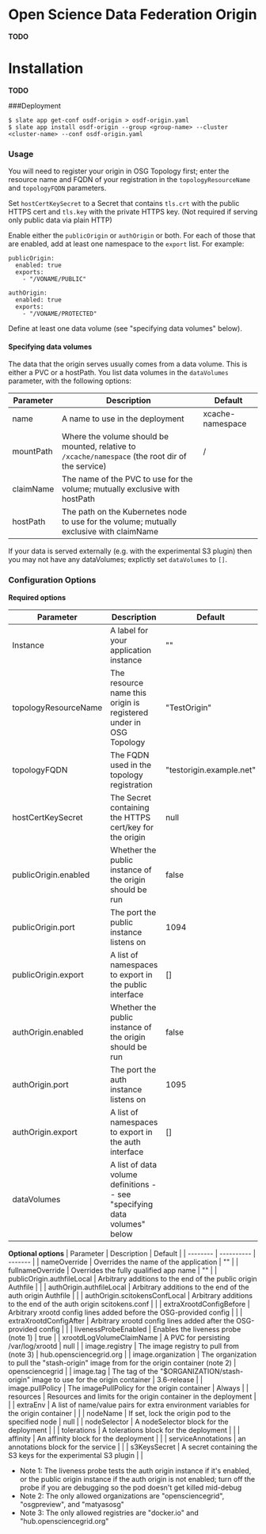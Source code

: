 # Open Science Data Federation Origin

**TODO**


# Installation

**TODO**

###Deployment
```console
$ slate app get-conf osdf-origin > osdf-origin.yaml
$ slate app install osdf-origin --group <group-name> --cluster <cluster-name> --conf osdf-origin.yaml
```

### Usage

You will need to register your origin in OSG Topology first; enter the
resource name and FQDN of your registration in the `topologyResourceName` and
`topologyFQDN` parameters.

Set `hostCertKeySecret` to a Secret that contains `tls.crt` with the
public HTTPS cert and `tls.key` with the private HTTPS key.
(Not required if serving only public data via plain HTTP)

Enable either the `publicOrigin` or `authOrigin` or both.
For each of those that are enabled, add at least one namespace to the
`export` list.  For example:

```
publicOrigin:
  enabled: true
  exports: 
    - "/VONAME/PUBLIC"

authOrigin:
  enabled: true
  exports: 
    - "/VONAME/PROTECTED"
```

Define at least one data volume (see "specifying data volumes" below).

#### Specifying data volumes

The data that the origin serves usually comes from a data volume.  This is either a PVC or a hostPath.
You list data volumes in the `dataVolumes` parameter, with the following options:

| Parameter | Description | Default |
| --------  | ----------  | ------- |
| name | A name to use in the deployment | xcache-namespace |
| mountPath | Where the volume should be mounted, relative to `/xcache/namespace` (the root dir of the service) | / |
| claimName | The name of the PVC to use for the volume; mutually exclusive with hostPath | |
| hostPath | The path on the Kubernetes node to use for the volume; mutually exclusive with claimName | |

If your data is served externally (e.g. with the experimental S3 plugin) then you may not have any dataVolumes;
explictly set `dataVolumes` to `[]`.

### Configuration Options

**Required options**

| Parameter | Description | Default |
| --------  | ----------  | ------- |
| Instance | A label for your application instance | "" |
| topologyResourceName | The resource name this origin is registered under in OSG Topology | "TestOrigin" |
| topologyFQDN | The FQDN used in the topology registration | "testorigin.example.net" |
| hostCertKeySecret | The Secret containing the HTTPS cert/key for the origin | null |
| publicOrigin.enabled | Whether the public instance of the origin should be run | false |
| publicOrigin.port | The port the public instance listens on | 1094 |
| publicOrigin.export | A list of namespaces to export in the public interface | [] |
| authOrigin.enabled | Whether the public instance of the origin should be run | false |
| authOrigin.port | The port the auth instance listens on | 1095 |
| authOrigin.export | A list of namespaces to export in the auth interface | [] |
| dataVolumes | A list of data volume definitions -- see "specifying data volumes" below | |

**Optional options**
| Parameter | Description | Default |
| --------  | ----------  | ------- |
| nameOverride | Overrides the name of the application | "" |
| fullnameOverride | Overrides the fully qualified app name | "" |
| publicOrigin.authfileLocal | Arbitrary additions to the end of the public origin Authfile |  |
| authOrigin.authfileLocal | Arbitrary additions to the end of the auth origin Authfile |  |
| authOrigin.scitokensConfLocal | Arbitrary additions to the end of the auth origin scitokens.conf |  |
| extraXrootdConfigBefore | Arbitrary xrootd config lines added before the OSG-provided config |  |
| extraXrootdConfigAfter | Arbitrary xrootd config lines added after the OSG-provided config | |
| livenessProbeEnabled | Enables the liveness probe (note 1) | true |
| xrootdLogVolumeClaimName | A PVC for persisting /var/log/xrootd | null |
| image.registry | The image registry to pull from (note 3) | hub.opensciencegrid.org |
| image.organization | The organization to pull the "stash-origin" image from for the origin container (note 2) | opensciencegrid |
| image.tag | The tag of the "$ORGANIZATION/stash-origin" image to use for the origin container | 3.6-release |
| image.pullPolicy | The imagePullPolicy for the origin container | Always |
| resources | Resources and limits for the origin container in the deployment | |
| extraEnv | A list of name/value pairs for extra environment variables for the origin container | |
| nodeName | If set, lock the origin pod to the specified node | null |
| nodeSelector | A nodeSelector block for the deployment | |
| tolerations | A tolerations block for the deployment | |
| affinity | An affinity block for the deployment | |
| serviceAnnotations | an annotations block for the service | |
| s3KeysSecret | A secret containing the S3 keys for the experimental S3 plugin | |

- Note 1: The liveness probe tests the auth origin instance if it's enabled, or the public origin instance if the auth origin is not enabled;
  turn off the probe if you are debugging so the pod doesn't get killed mid-debug
- Note 2: The only allowed organizations are "opensciencegrid", "osgpreview", and "matyasosg"
- Note 3: The only allowed registries are "docker.io" and "hub.opensciencegrid.org"


